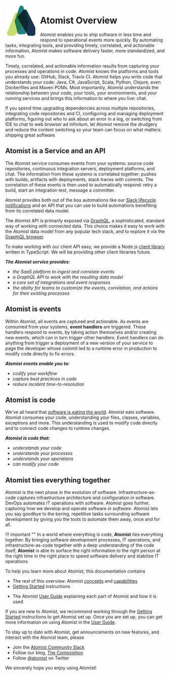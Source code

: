 <img style="float:left; margin-top:7px; margin-right:10px; margin-bottom:10px; margin-left:0px;" src="images/atomist-logo.png" height="100px" width="100px" alt="Atomist logo"/>

# Atomist Overview

Atomist enables you to ship software in less time and respond to
operational events more quickly.  By automating tasks, integrating
tools, and providing timely, correlated, and actionable information,
Atomist makes software delivery faster, more standardized, and more
fun.

Timely, correlated, and actionable information results from capturing
your processes and operations in code.  Atomist knows the platforms
and tools you already use: GitHub, Slack, Travis CI.  Atomist
helps you write code that understands your code: Java, C#, JavaScript, Scala, Python, Clojure,
even Dockerfiles and Maven POMs.  Most importantly, Atomist
understands the relationship between your code, your tools, your
environments, and your running services and brings this information to
where you live: chat.

If you spend time upgrading dependencies across multiple repositories,
integrating code repositories and CI, configuring and managing
deployment platforms, figuring out who to ask about an error in a log,
or switching from IDE to chat to web browser ad infinitum, let Atomist
remove the drudgery and reduce the context switching so your team can
focus on what matters: shipping great software.

## Atomist is a Service and an API

The Atomist service consumes events from your systems: source code
repositories, continuous integration servers, deployment platforms,
and chat.  The information from these systems is correlated together:
pushes with builds, artifacts with deployments, stack traces with
commits.  The correlation of these events is then used to
automatically respond: retry a build, start an integration test,
message a committer.

Atomist provides both out of the box automations like
our [Slack lifecycle notifications][lifecycle] and an API that you can
use to build automations benefiting from its correlated data model.

[lifecycle]: https://the-composition.com/move-fast-and-dont-break-things-run-development-from-slack-3e4de5318e3f (Move Fast and Don't Break Things - The Composition)

The Atomist API is primarily exposed
via [GraphQL](http://graphql.org), a sophisticated, standard way of
working with connected data. This choice makes it easy to work with
the Atomist data model from any popular tech stack, and to explore it
via the [GraphiQL browser](https://github.com/graphql/graphiql).

To make working with our client API easy, we provide a
Node.js [client library][client] written in TypeScript.  We will be
providing other client libraries future.

[client]: https://github.com/atomist/automation-client-ts (Atomist API Client)

***The Atomist service provides:***

-   *the SaaS platform to ingest and correlate events*
-   *a GraphQL API to work with the resulting data model*
-   *a core set of integrations and event responses*
-   *the ability for teams to customize the events, correlation, and
    actions for their existing processes*

## Atomist is events

Within Atomist, all events are captured and actionable.  As events are
consumed from your systems, **event handlers** are triggered.  These
handlers respond to events, by taking action themselves and/or
creating new events, which can in turn trigger other handlers.  Event
handlers can do anything from trigger a deployment of a new version of
your service to page the developer whose commit led to a runtime error
in production to modify code directly to fix errors.

***Atomist events enable you to:***

-   *codify your workflow*
-   *capture best practices in code*
-   *reduce incident time-to-resolution*

## Atomist is code

We've all heard that [software is eating the world][eating].  Atomist
eats software.  Atomist consumes your code, understanding your files,
classes, variables, exceptions and more.  This understanding is used
to modify code directly and to connect code changes to runtime
changes.

[eating]: https://a16z.com/2016/08/20/why-software-is-eating-the-world/

***Atomist is code that:***

-   *understands <span class="highlight">your</span> code*
-   *understands your processes*
-   *understands your operations*
-   *can <span class="highlight">modify</span> your code*

## Atomist ties everything together

Atomist is the next phase in the evolution of software.
Infrastructure-as-code captures infrastructure architecture and
configuration in software.  DevOps automates IT operations with
software.  Atomist goes further, capturing how we develop and operate
software *in software*.  Atomist lets you say goodbye to the boring,
repetitive tasks surrounding software development by giving you the
tools to automate them away, once and for all.

!!! important ""
    <span class="major-point">In a world where everything is code,
    **Atomist** ties everything together.  By bringing software
    development processes, IT operations, and infrastructure-as-code
    together with a deep understanding of the code itself, **Atomist**
    is able to surface the right information to the right person at
    the right time in the right place to speed software delivery and
    stabilize IT operations.</span>

To help you learn more about Atomist, this documentation contains

-   The rest of this overview: Atomist [concepts][]
    and [capabilities][]
-   [Getting Started][getting-started] instructions
<!-- -   Learn how to customize Atomist by working through
    our [Tutorials][tutorials] -->
-   The Atomist [User Guide][user-guide] explaining each part of
    Atomist and how it is used

If you are new to Atomist, we recommend working through
the [Getting Started][getting-started] instructions to get Atomist set
up.  Once you are set up, you can get more information on using
Atomist in the [User Guide][user-guide].

[concepts]: concepts.md (Overview - Atomist Concepts)
[capabilities]: capabilities.md (Overview - Atomist Capabilities)
[getting-started]: getting-started/index.md (Atomist Getting Started)
[tutorials]: tutorials/index.md (Atomist Tutorials)
[user-guide]: user-guide/index.md (Atomist User Guide)
[refdoc]: reference/index.md (Atomist Reference Documentation)

To stay up to date with Atomist, get announcements on new features,
and interact with the Atomist team, please

-   Join the [Atomist Community Slack][slack]
-   Follow our blog, [The Composition][composition]
-   Follow [@atomist][twitter] on Twitter

[slack]: https://join.atomist.com/ (Atomist Community Slack)
[composition]: https://the-composition.com/ (Atomist Blog)
[twitter]: https://twitter.com/atomist (@atomist on Twitter)

We sincerely hope you enjoy using Atomist!
